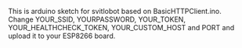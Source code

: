 This is arduino sketch for svitlobot based on BasicHTTPClient.ino.<br>
Change YOUR_SSID, YOURPASSWORD, YOUR_TOKEN, YOUR_HEALTHCHECK_TOKEN, YOUR_CUSTOM_HOST and PORT and upload it to your ESP8266 board.
